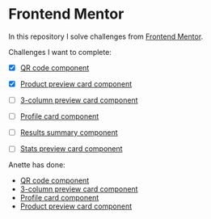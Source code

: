 # Frontend Mentor

In this repository I solve challenges from [Frontend Mentor](https://www.frontendmentor.io/).

Challenges I want to complete:
- [x] [QR code component](https://www.frontendmentor.io/challenges/qr-code-component-iux_sIO_H/hub)
- [x] [Product preview card component](https://www.frontendmentor.io/challenges/product-preview-card-component-GO7UmttRfa/hub)
- [ ] [3-column preview card component](https://www.frontendmentor.io/challenges/3column-preview-card-component-pH92eAR2-)
- [ ] [Profile card component](https://www.frontendmentor.io/challenges/profile-card-component-cfArpWshJ)
- [ ] [Results summary component](https://www.frontendmentor.io/challenges/results-summary-component-CE_K6s0maV)
- [ ] [Stats preview card component](https://www.frontendmentor.io/challenges/stats-preview-card-component-8JqbgoU62)



Anette has done:
- [QR code component](https://www.frontendmentor.io/challenges/qr-code-component-iux_sIO_H/hub)
- [3-column preview card component](https://www.frontendmentor.io/challenges/3column-preview-card-component-pH92eAR2-)
- [Profile card component](https://www.frontendmentor.io/challenges/profile-card-component-cfArpWshJ)
- [Product preview card component](https://www.frontendmentor.io/challenges/product-preview-card-component-GO7UmttRfa/hub)
